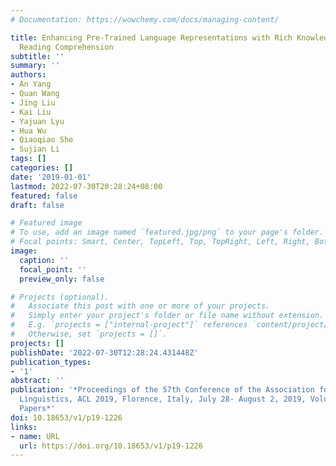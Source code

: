 ```yaml
---
# Documentation: https://wowchemy.com/docs/managing-content/

title: Enhancing Pre-Trained Language Representations with Rich Knowledge for Machine
  Reading Comprehension
subtitle: ''
summary: ''
authors:
- An Yang
- Quan Wang
- Jing Liu
- Kai Liu
- Yajuan Lyu
- Hua Wu
- Qiaoqiao She
- Sujian Li
tags: []
categories: []
date: '2019-01-01'
lastmod: 2022-07-30T20:28:24+08:00
featured: false
draft: false

# Featured image
# To use, add an image named `featured.jpg/png` to your page's folder.
# Focal points: Smart, Center, TopLeft, Top, TopRight, Left, Right, BottomLeft, Bottom, BottomRight.
image:
  caption: ''
  focal_point: ''
  preview_only: false

# Projects (optional).
#   Associate this post with one or more of your projects.
#   Simply enter your project's folder or file name without extension.
#   E.g. `projects = ["internal-project"]` references `content/project/deep-learning/index.md`.
#   Otherwise, set `projects = []`.
projects: []
publishDate: '2022-07-30T12:28:24.431448Z'
publication_types:
- '1'
abstract: ''
publication: '*Proceedings of the 57th Conference of the Association for Computational
  Linguistics, ACL 2019, Florence, Italy, July 28- August 2, 2019, Volume 1: Long
  Papers*'
doi: 10.18653/v1/p19-1226
links:
- name: URL
  url: https://doi.org/10.18653/v1/p19-1226
---
```

